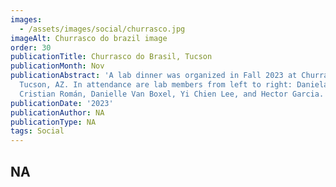```yaml
---
images: 
  - /assets/images/social/churrasco.jpg
imageAlt: Churrasco do brazil image
order: 30
publicationTitle: Churrasco do Brasil, Tucson
publicationMonth: Nov
publicationAbstract: 'A lab dinner was organized in Fall 2023 at Churrasco de Brasil,
  Tucson, AZ. In attendance are lab members from left to right: Daniela Valladolid,
  Cristian Román, Danielle Van Boxel, Yi Chien Lee, and Hector Garcia.'
publicationDate: '2023'
publicationAuthor: NA
publicationType: NA
tags: Social
---
```


NA
---
